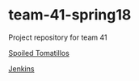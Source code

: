  # team-41-spring18
Project repository for team 41

[Spoiled Tomatillos](http://ec2-13-58-155-176.us-east-2.compute.amazonaws.com:8080)

[Jenkins](http://ec2-18-219-122-38.us-east-2.compute.amazonaws.com:8080)
